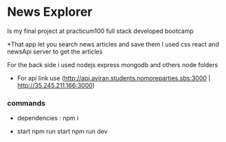 # News Explorer 
Is my final project at practicum100 full stack developed bootcamp

*That app let you search news articles and save them
I used css react and newsApi server to get the articles

For the back side
i used nodejs express mongodb and others  node folders 



* For api link use (http://api.aviran.students.nomoreparties.sbs:3000 | http://35.245.211.166:3000)


### commands
* dependencies :
npm i

* start 
npm run start
npm run dev
